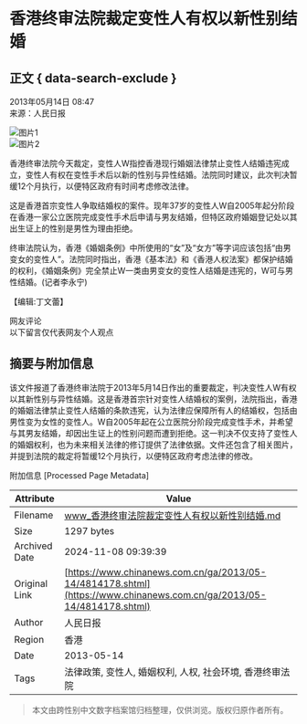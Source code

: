 # 香港终审法院裁定变性人有权以新性别结婚

## 正文 { data-search-exclude }


2013年05月14日 08:47  
来源：人民日报  

![图片1](http://www.chinanews.com/fileftp/2020/03/2020-03-11/U194P4T47D46410F978DT20200311093349.jpg)  
![图片2](http://www.chinanews.com/fileftp/2020/03/2020-03-11/U194P4T47D46410F977DT20200311083723.jpg)

香港终审法院今天裁定，变性人W指控香港现行婚姻法律禁止变性人结婚违宪成立，变性人有权在变性手术后以新的性别与异性结婚。法院同时建议，此次判决暂缓12个月执行，以便特区政府有时间考虑修改法律。

这是香港首宗变性人争取结婚权的案件。现年37岁的变性人W自2005年起分阶段在香港一家公立医院完成变性手术后申请与男友结婚，但特区政府婚姻登记处以其出生证上的性别是男性为理由拒绝。

终审法院认为，香港《婚姻条例》中所使用的“女”及“女方”等字词应该包括“由男变女的变性人”。法院同时指出，香港《基本法》和《香港人权法案》都保护结婚的权利，《婚姻条例》完全禁止W一类由男变女的变性人结婚是违宪的，W可与男性结婚。(记者李永宁)

【编辑:丁文蕾】

网友评论  
以下留言仅代表网友个人观点

## 摘要与附加信息

<!-- tcd_abstract -->
该文件报道了香港终审法院于2013年5月14日作出的重要裁定，判决变性人W有权以其新性别与异性结婚。这是香港首宗针对变性人结婚权的案例，法院指出，香港的婚姻法律禁止变性人结婚的条款违宪，认为法律应保障所有人的结婚权，包括由男性变为女性的变性人。W自2005年起在公立医院分阶段完成变性手术，并希望与其男友结婚，却因出生证上的性别问题而遭到拒绝。这一判决不仅支持了变性人的婚姻权利，也为未来相关法律的修订提供了法律依据。文件还包含了相关图片，并提到法院的裁定将暂缓12个月执行，以便特区政府考虑法律的修改。
<!-- tcd_abstract_end -->

附加信息 [Processed Page Metadata]

| Attribute       | Value                                  |
|-----------------|----------------------------------------|
| Filename        | www_香港终审法院裁定变性人有权以新性别结婚.md                             |
| Size            | 1297 bytes                           |
| Archived Date   | 2024-11-08 09:39:39                             |
| Original Link   | [https://www.chinanews.com.cn/ga/2013/05-14/4814178.shtml](https://www.chinanews.com.cn/ga/2013/05-14/4814178.shtml)                       |
| Author          | 人民日报                               |
| Region          | 香港                               |
| Date            | 2013-05-14                                 |
| Tags            | 法律政策, 变性人, 婚姻权利, 人权, 社会环境, 香港终审法院                                 |
>
> 本文由跨性别中文数字档案馆归档整理，仅供浏览。版权归原作者所有。
>